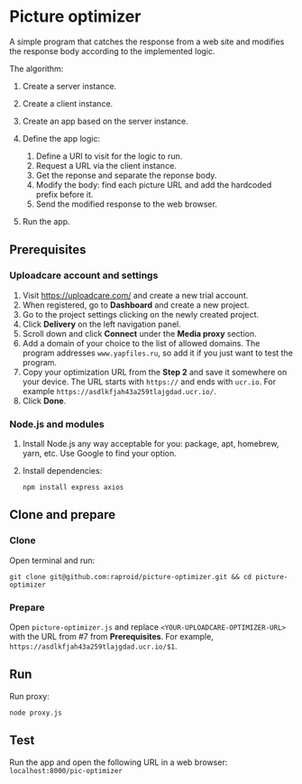 # Picture optimizer

A simple program that catches the response from a web site and modifies the response body according to the implemented logic.

The algorithm:

1. Create a server instance.
2. Create a client instance. 
3. Create an app based on the server instance.
4. Define the app logic: 
	1. Define a URI to visit for the logic to run.
	2. Request a URL via the client instance. 
	3. Get the reponse and separate the reponse body.
	4. Modify the body: find each picture URL and add the hardcoded prefix before it.
	5. Send the modified response to the web browser. 

5. Run the app.

## Prerequisites

### Uploadcare account and settings

1. Visit https://uploadcare.com/ and create a new trial account.
2. When registered, go to **Dashboard** and create a new project. 
3. Go to the project settings clicking on the newly created project. 
4. Click **Delivery** on the left navigation panel. 
5. Scroll down and click **Connect** under the **Media proxy** section.
6. Add a domain of your choice to the list of allowed domains. The program addresses ```www.yapfiles.ru```, so add it if you just want to test the program.
7. Copy your optimization URL from the **Step 2**  and save it somewhere on your device. The URL starts with ```https://``` and ends with ```ucr.io```. For example ```https://asdlkfjah43a259tlajgdad.ucr.io/```.
8. Click **Done**. 

### Node.js and modules

1. Install Node.js any way acceptable for you: package, apt, homebrew, yarn, etc. Use Google to find your option.
2. Install dependencies: 

   ```npm install express axios```


## Clone and prepare

### Clone

Open terminal and run:

```git clone git@github.com:raproid/picture-optimizer.git && cd picture-optimizer```


### Prepare

Open `picture-optimizer.js` and replace `<YOUR-UPLOADCARE-OPTIMIZER-URL>` with the URL from #7 from **Prerequisites**. 
For example, `https://asdlkfjah43a259tlajgdad.ucr.io/$1`.

## Run

Run proxy: 

```node proxy.js```


## Test

Run the app and open the following URL in a web browser: ```localhost:8000/pic-optimizer```


